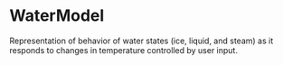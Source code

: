 # WaterModel
Representation of behavior of water states (ice, liquid, and steam) as it responds to changes in temperature controlled by user input.
